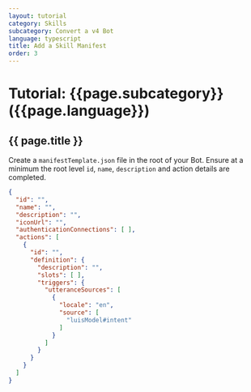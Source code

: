 ```yaml
---
layout: tutorial
category: Skills
subcategory: Convert a v4 Bot
language: typescript
title: Add a Skill Manifest
order: 3
---
```


# Tutorial: {{page.subcategory}} ({{page.language}})

## {{ page.title }}

Create a `manifestTemplate.json` file in the root of your Bot. Ensure at a minimum the root level `id`, `name`, `description` and action details are completed.

```json
{
  "id": "",
  "name": "",
  "description": "",
  "iconUrl": "",
  "authenticationConnections": [ ],
  "actions": [
    {
      "id": "",
      "definition": {
        "description": "",
        "slots": [ ],
        "triggers": {
          "utteranceSources": [
            {
              "locale": "en",
              "source": [
                "luisModel#intent"
              ]
            }
          ]
        }
      }
    }
  ]
}
```